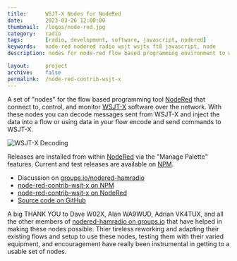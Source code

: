 ```yaml
---
title: 		WSJT-X Nodes for NodeRed
date: 		2023-03-26 12:00:00
thumbnail: 	/logos/node-red.jpg
category: 	radio
tags: 		[radio, development, software, javascript, nodered]
keywords:   node-red nodered radio wsjt wsjtx ft8 javascript, node
description: nodes for node-red flow based programming environment to work with WSJT-X software

layout:     project
archive:	false
permalink:  /node-red-contrib-wsjt-x
---
```

A set of "nodes" for the flow based programming tool [NodeRed](https://nodered.org) that connect to, control, and monitor [WSJT-X](https://wsjt.sourceforge.io/wsjtx.html) software over the network. With these nodes you can decode messages sent from WSJT-X and inject the data into a flow or using data in your flow encode and send commands to WSJT-X.

![WSJT-X Decoding]({{site.baseurl}}/assets/projects/wsjt-x-decode.png)

Releases are installed from within [NodeRed](https://nodered.org) via the "Manage Palette" features. Current and test releases are available on [NPM](https://www.npmjs.com/package/node-red-contrib-flexradio).

* Discussion on [groups.io/nodered-hamradio](https://groups.io/g/nodered-hamradio)
* [node-red-contrib-wsjt-x on NPM](https://www.npmjs.com/package/node-red-contrib-wsjt-x)
* [node-red-contrib-wsjt-x on NodeRed](https://flows.nodered.org/node/node-red-contrib-wsjt-x)
* [Source code on GitHub](https://github.com/stephenhouser/node-red-contrib-wsjt-x)

<!-- * [Tutorial Videos on YouTube](https://www.youtube.com/playlist?list=PLFeSzqhDMutUQJwLXwDYo94M8RThH9I6U) (playlist) -->

A big THANK YOU to Dave W02X, Alan WA9WUD, Adrian VK4TUX, and all the other members of [nodered-hamradio on groups.io](](https://groups.io/g/nodered-hamradio)) that have helped in making these nodes possible. Thier tireless reworking and adapting their existing flows and setup to use these nodes, testing them with their varied equipment, and encouragement have really been instrumental in getting to a usable set of nodes.
